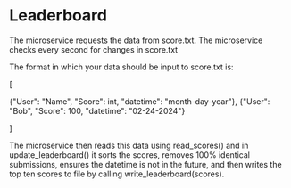 # Leaderboard

The microservice requests the data from score.txt.
The microservice checks every second for changes in score.txt

The format in which your data should be input to score.txt is:

[

{"User": "Name", "Score": int, "datetime": "month-day-year"},
{"User": "Bob", "Score": 100, "datetime": "02-24-2024"}

]

The microservice then reads this data using read_scores() and in update_leaderboard() it sorts the scores, removes 100% identical
submissions, ensures the datetime is not in the future, and then writes the top ten scores to file by calling
write_leaderboard(scores).
